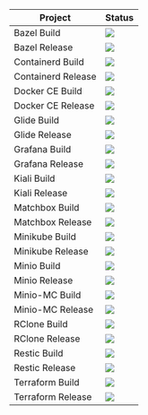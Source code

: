 Project | Status
------------ | -------------
Bazel Build| <a href="https://travis-ci.org/Unicamp-OpenPower/bazel-build"><img src="https://travis-ci.org/Unicamp-OpenPower/bazel-build.png"></a>
Bazel Release | <a href="https://travis-ci.org/Unicamp-OpenPower/bazel-releases"><img src="https://travis-ci.org/Unicamp-OpenPower/bazel-releases.png"></a>
Containerd Build| <a href="https://travis-ci.org/Unicamp-OpenPower/containerd-build"><img src="https://travis-ci.org/Unicamp-OpenPower/containerd-build.png"></a>
Containerd Release| <a href="https://travis-ci.org/Unicamp-OpenPower/containerd-releases"><img src="https://travis-ci.org/Unicamp-OpenPower/containerd-releases.png"></a>
Docker CE Build | <a href="https://travis-ci.org/Unicamp-OpenPower/docker-ce-build"><img src="http://minicloud.parqtec.unicamp.br:60000/job/docker-ce-build/badge/icon?"></a>
Docker CE Release | <a href="https://travis-ci.org/Unicamp-OpenPower/docker-ce-releases"><img src="http://minicloud.parqtec.unicamp.br:60000/job/docker-ce-releases/badge/icon?"></a>
Glide Build | <a href="https://travis-ci.org/Unicamp-OpenPower/glide-build"><img src="https://travis-ci.org/Unicamp-OpenPower/glide-build.png"></a>
Glide Release | <a href="https://travis-ci.org/Unicamp-OpenPower/glide-releases"><img src="https://travis-ci.org/Unicamp-OpenPower/glide-releases.png"></a>
Grafana Build | <a href="https://travis-ci.org/Unicamp-OpenPower/grafana-build"><img src="https://travis-ci.org/Unicamp-OpenPower/grafana-build.png"></a>
Grafana Release | <a href="https://travis-ci.org/Unicamp-OpenPower/grafana-releases"><img src="https://travis-ci.org/Unicamp-OpenPower/grafana-releases.png"></a>
Kiali Build | <a href="https://travis-ci.org/Unicamp-OpenPower/kiali-build"><img src="https://travis-ci.org/Unicamp-OpenPower/kiali-build.png"></a>
Kiali Release | <a href="https://travis-ci.org/Unicamp-OpenPower/kiali-releases"><img src="https://travis-ci.org/Unicamp-OpenPower/kiali-releases.png"></a>
Matchbox Build | <a href="https://travis-ci.org/Unicamp-OpenPower/matchbox-builds"><img src="https://travis-ci.org/Unicamp-OpenPower/matchbox-builds.png"></a>
Matchbox Release | <a href="https://travis-ci.org/Unicamp-OpenPower/matchbox-releases"><img src="https://travis-ci.org/Unicamp-OpenPower/matchbox-releases.png"></a>
Minikube Build | <a href="https://travis-ci.org/Unicamp-OpenPower/minikube-build"><img src="https://travis-ci.org/Unicamp-OpenPower/minikube-build.png"></a>
Minikube Release | <a href="https://travis-ci.org/Unicamp-OpenPower/minikube-releases"><img src="https://travis-ci.org/Unicamp-OpenPower/minikube-releases.png"></a>
Minio Build | <a href="https://travis-ci.org/Unicamp-OpenPower/minio-build"><img src="https://travis-ci.org/Unicamp-OpenPower/minio-build.png"></a>
Minio Release | <a href="https://travis-ci.org/Unicamp-OpenPower/minio-releases"><img src="https://travis-ci.org/Unicamp-OpenPower/minio-releases.png"></a>
Minio-MC Build | <a href="https://travis-ci.org/Unicamp-OpenPower/minio-mc-build"><img src="https://travis-ci.org/Unicamp-OpenPower/minio-mc-build.png"></a>
Minio-MC Release | <a href="https://travis-ci.org/Unicamp-OpenPower/minio-mc-releases"><img src="https://travis-ci.org/Unicamp-OpenPower/minio-mc-releases.png"></a>
RClone Build | <a href="https://travis-ci.org/Unicamp-OpenPower/rclone-build"><img src="https://travis-ci.org/Unicamp-OpenPower/rclone-build.png"></a>
RClone Release | <a href="https://travis-ci.org/Unicamp-OpenPower/rclone-releases"><img src="https://travis-ci.org/Unicamp-OpenPower/rclone-releases.png"></a>
Restic Build | <a href="https://travis-ci.org/Unicamp-OpenPower/restic-build"><img src="https://travis-ci.org/Unicamp-OpenPower/restic-build.png"></a>
Restic Release | <a href="https://travis-ci.org/Unicamp-OpenPower/restic-releases"><img src="https://travis-ci.org/Unicamp-OpenPower/restic-releases.png"></a>
Terraform Build | <a href="https://travis-ci.org/Unicamp-OpenPower/terraform-build"><img src="https://travis-ci.org/Unicamp-OpenPower/terraform-build.png"></a>
Terraform Release | <a href="https://travis-ci.org/Unicamp-OpenPower/terraform-releases"><img src="https://travis-ci.org/Unicamp-OpenPower/terraform-releases.png"></a>
